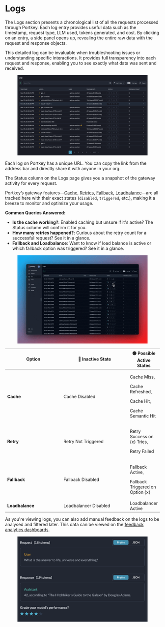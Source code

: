 # Logs

The Logs section presents a chronological list of all the requests processed through Portkey. Each log entry provides useful data such as the timestamp, request type, LLM used, tokens generated, and cost. By clicking on an entry, a side panel opens up, revealing the entire raw data with the request and response objects.

This detailed log can be invaluable when troubleshooting issues or understanding specific interactions. It provides full transparency into each request and response, enabling you to see exactly what data was sent and received.

<figure><img src="../../.gitbook/assets/image (11).png" alt=""><figcaption></figcaption></figure>

Each log on Portkey has a unique URL. You can copy the link from the address bar and directly share it with anyone in your org.

The Status column on the Logs page gives you a snapshot of the gateway activity for every request.

Portkey’s gateway features—[Cache](broken-reference), [Retries](broken-reference), [Fallback](broken-reference), [Loadbalance](broken-reference)—are all tracked here with their exact states (`disabled`, `triggered`, etc.), making it a breeze to monitor and optimize your usage.

**Common Queries Answered:**

* **Is the cache working?**: Enabled caching but unsure if it's active? The Status column will confirm it for you.
* **How many retries happened?**: Curious about the retry count for a successful request? See it in a glance.
* **Fallback and Loadbalance**: Want to know if load balance is active or which fallback option was triggered? See it in a glance.

<figure><img src="../../.gitbook/assets/image (12).png" alt=""><figcaption></figcaption></figure>

<table><thead><tr><th width="195">Option</th><th width="238">🔴 Inactive State</th><th>🟢 Possible Active States</th></tr></thead><tbody><tr><td><strong>Cache</strong></td><td>Cache Disabled</td><td><p>Cache Miss,</p><p>Cache Refreshed,</p><p>Cache Hit,</p><p>Cache Semantic Hit</p></td></tr><tr><td><strong>Retry</strong></td><td>Retry Not Triggered</td><td><p>Retry Success on {x} Tries,</p><p>Retry Failed</p></td></tr><tr><td><strong>Fallback</strong></td><td>Fallback Disabled</td><td><p>Fallback Active,</p><p>Fallback Triggered on Option {x}</p></td></tr><tr><td><strong>Loadbalance</strong></td><td>Loadbalancer Disabled</td><td>Loadbalancer Active</td></tr></tbody></table>

As you're viewing logs, you can also add manual feedback on the logs to be analysed and filtered later. This data can be viewed on the [feedback analytics dashboards](analytics.md#feedback).

<figure><img src="../../.gitbook/assets/image (13).png" alt=""><figcaption></figcaption></figure>
